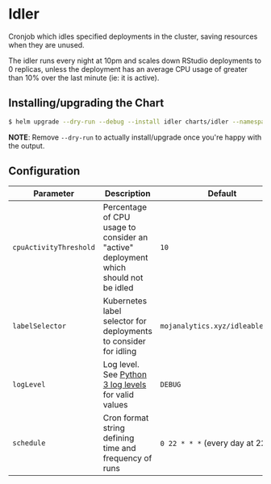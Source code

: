 # Idler

Cronjob which idles specified deployments in the cluster, saving resources when
they are unused.

The idler runs every night at 10pm and scales down RStudio deployments to 0
replicas, unless the deployment has an average CPU usage of greater than 10%
over the last minute (ie: it is active).

## Installing/upgrading the Chart


```bash
$ helm upgrade --dry-run --debug --install idler charts/idler --namespace default
```

**NOTE**: Remove `--dry-run` to actually install/upgrade once you're
happy with the output.


## Configuration

| Parameter | Description | Default |
| --------- | ----------- | ------- |
| `cpuActivityThreshold` | Percentage of CPU usage to consider an "active" deployment which should not be idled | `10` |
| `labelSelector` | Kubernetes label selector for deployments to consider for idling | `mojanalytics.xyz/idleable=true` |
| `logLevel` | Log level. See [Python 3 log levels](https://docs.python.org/3/library/logging.html#levels) for valid values | `DEBUG` |
| `schedule` | Cron format string defining time and frequency of runs | `0 22 * * *` (every day at 22:00) |
